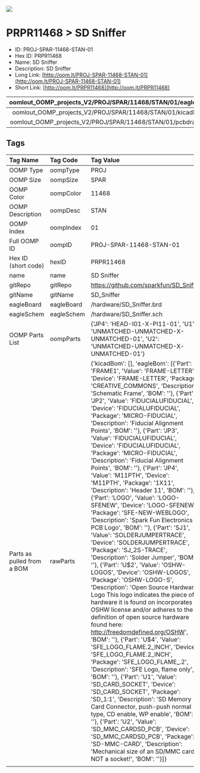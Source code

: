 


  
![][im]
# PRPR11468 > SD Sniffer

- ID: PROJ-SPAR-11468-STAN-01
- Hex ID: PRPR11468
- Name: SD Sniffer
- Description: SD Sniffer
- Long Link: [http://oom.lt/PROJ-SPAR-11468-STAN-01](http://oom.lt/PROJ-SPAR-11468-STAN-01)
- Short Link: [http://oom.lt/PRPR11468](http://oom.lt/PRPR11468)
  

|oomlout_OOMP_projects_V2/PROJ/SPAR/11468/STAN/01/eagleImage.png|oomlout_OOMP_projects_V2/PROJ/SPAR/11468/STAN/01/eagleSchemImage.png|oomlout_OOMP_projects_V2/PROJ/SPAR/11468/STAN/01/kicadPcb3dFront.png|oomlout_OOMP_projects_V2/PROJ/SPAR/11468/STAN/01/kicadPcb3dBack.png|
| :---: | :---: | :---: | :---: |
|oomlout_OOMP_projects_V2/PROJ/SPAR/11468/STAN/01/kicadPcb3d.png|oomlout_OOMP_projects_V2/PROJ/SPAR/11468/STAN/01/bomBack.png|oomlout_OOMP_projects_V2/PROJ/SPAR/11468/STAN/01/bomFront.png|oomlout_OOMP_projects_V2/PROJ/SPAR/11468/STAN/01/pcbdraw.svg|
|oomlout_OOMP_projects_V2/PROJ/SPAR/11468/STAN/01/pcbdrawBack.svg||||

## Tags
  

|Tag Name|Tag Code|Tag Value|
| :--- | :--- | :--- |
|OOMP Type|oompType|PROJ|
|OOMP Size|oompSize|SPAR|
|OOMP Color|oompColor|11468|
|OOMP Description|oompDesc|STAN|
|OOMP Index|oompIndex|01|
|Full OOMP ID|oompID|PROJ-SPAR-11468-STAN-01|
|Hex ID (short code)|hexID|PRPR11468|
|name|name|SD Sniffer|
|gitRepo|gitRepo|https://github.com/sparkfun/SD_Sniffer|
|gitName|gitName|SD_Sniffer|
|eagleBoard|eagleBoard|/hardware/SD_Sniffer.brd|
|eagleSchem|eagleSchem|/hardware/SD_Sniffer.sch|
|OOMP Parts List|oompParts|{'JP4': 'HEAD-I01-X-PI11-01', 'U1': 'UNMATCHED-UNMATCHED-X-UNMATCHED-01', 'U2': 'UNMATCHED-UNMATCHED-X-UNMATCHED-01'}|
|Parts as pulled from a BOM|rawParts|{'kicadBom': [], 'eagleBom': [{'Part': 'FRAME1', 'Value': 'FRAME-LETTER', 'Device': 'FRAME-LETTER', 'Package': 'CREATIVE_COMMONS', 'Description': 'Schematic Frame', 'BOM': ''}, {'Part': 'JP2', 'Value': 'FIDUCIALUFIDUCIAL', 'Device': 'FIDUCIALUFIDUCIAL', 'Package': 'MICRO-FIDUCIAL', 'Description': 'Fiducial Alignment Points', 'BOM': ''}, {'Part': 'JP3', 'Value': 'FIDUCIALUFIDUCIAL', 'Device': 'FIDUCIALUFIDUCIAL', 'Package': 'MICRO-FIDUCIAL', 'Description': 'Fiducial Alignment Points', 'BOM': ''}, {'Part': 'JP4', 'Value': 'M11PTH', 'Device': 'M11PTH', 'Package': '1X11', 'Description': 'Header 11', 'BOM': ''}, {'Part': 'LOGO', 'Value': 'LOGO-SFENEW', 'Device': 'LOGO-SFENEW', 'Package': 'SFE-NEW-WEBLOGO', 'Description': 'Spark Fun Electronics PCB Logo', 'BOM': ''}, {'Part': 'SJ1', 'Value': 'SOLDERJUMPERTRACE', 'Device': 'SOLDERJUMPERTRACE', 'Package': 'SJ_2S-TRACE', 'Description': 'Solder Jumper', 'BOM': ''}, {'Part': 'U$2', 'Value': 'OSHW-LOGOS', 'Device': 'OSHW-LOGOS', 'Package': 'OSHW-LOGO-S', 'Description': 'Open Source Hardware Logo This logo indicates the piece of hardware it is found on incorporates a OSHW license and/or adheres to the definition of open source hardware found here: http://freedomdefined.org/OSHW', 'BOM': ''}, {'Part': 'U$4', 'Value': 'SFE_LOGO_FLAME.2_INCH', 'Device': 'SFE_LOGO_FLAME.2_INCH', 'Package': 'SFE_LOGO_FLAME_.2', 'Description': 'SFE Logo, flame only', 'BOM': ''}, {'Part': 'U1', 'Value': 'SD_CARD_SOCKET', 'Device': 'SD_CARD_SOCKET', 'Package': 'SD_1:1', 'Description': 'SD Memory Card Connector, push-push normal type, CD enable, WP enable', 'BOM': ''}, {'Part': 'U2', 'Value': 'SD_MMC_CARDSD_PCB', 'Device': 'SD_MMC_CARDSD_PCB', 'Package': 'SD-MMC-CARD', 'Description': 'Mechanical size of an SD/MMC card- NOT a socket!', 'BOM': ''}]}|
||||



[im]: PROJ/SPAR/11468/STAN/01/kicadPcb3d_450.png

